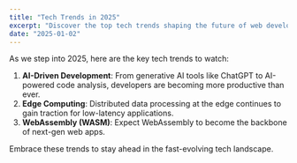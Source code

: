 ```yaml
---
title: "Tech Trends in 2025"
excerpt: "Discover the top tech trends shaping the future of web development..."
date: "2025-01-02"
---
```


As we step into 2025, here are the key tech trends to watch:

1. **AI-Driven Development**: From generative AI tools like ChatGPT to AI-powered code analysis, developers are becoming more productive than ever.
2. **Edge Computing**: Distributed data processing at the edge continues to gain traction for low-latency applications.
3. **WebAssembly (WASM)**: Expect WebAssembly to become the backbone of next-gen web apps.

Embrace these trends to stay ahead in the fast-evolving tech landscape.
